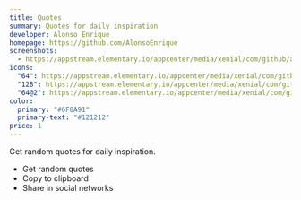 ```yaml
---
title: Quotes
summary: Quotes for daily inspiration
developer: Alonso Enrique
homepage: https://github.com/AlonsoEnrique
screenshots:
  - https://appstream.elementary.io/appcenter/media/xenial/com/github/alonsoenrique.quotes.desktop/22C0BFD09C7BB50FD947483514E4446C/screenshots/image-1_orig.png
icons:
  "64": https://appstream.elementary.io/appcenter/media/xenial/com/github/alonsoenrique.quotes.desktop/22C0BFD09C7BB50FD947483514E4446C/icons/64x64/com.github.alonsoenrique.quotes_com.github.alonsoenrique.quotes.png
  "128": https://appstream.elementary.io/appcenter/media/xenial/com/github/alonsoenrique.quotes.desktop/22C0BFD09C7BB50FD947483514E4446C/icons/128x128/com.github.alonsoenrique.quotes_com.github.alonsoenrique.quotes.png
  "64@2": https://appstream.elementary.io/appcenter/media/xenial/com/github/alonsoenrique.quotes.desktop/22C0BFD09C7BB50FD947483514E4446C/icons/64x64@2/com.github.alonsoenrique.quotes_com.github.alonsoenrique.quotes.png
color:
  primary: "#6F8A91"
  primary-text: "#121212"
price: 1
---
```


<p>Get random quotes for daily inspiration.</p>
<ul>
  <li>Get random quotes</li>
  <li>Copy to clipboard</li>
  <li>Share in social networks</li>
</ul>